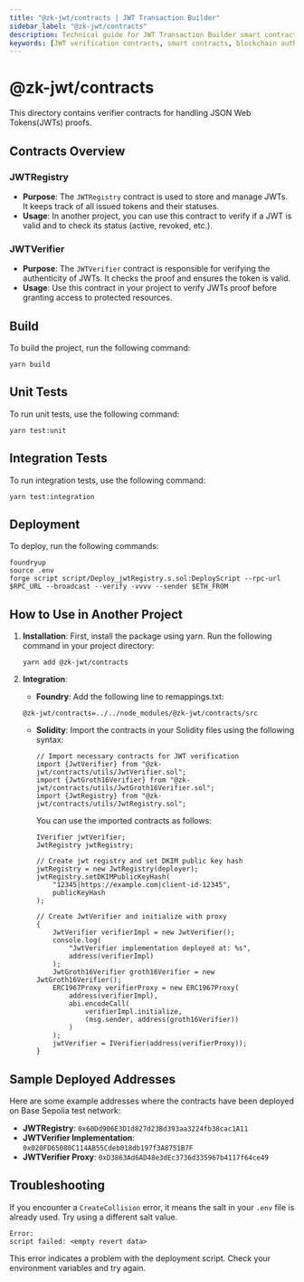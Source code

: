 ```yaml
---
title: "@zk-jwt/contracts | JWT Transaction Builder"
sidebar_label: "@zk-jwt/contracts"
description: Technical guide for JWT Transaction Builder smart contracts including JWTRegistry and JWTVerifier, with deployment instructions, integration examples, and troubleshooting tips
keywords: [JWT verification contracts, smart contracts, blockchain authentication, JWTRegistry, JWTVerifier, contract deployment, Foundry integration, proxy contracts, contract addresses]
---
```

# @zk-jwt/contracts 

This directory contains verifier contracts for handling JSON Web Tokens(JWTs) proofs. 

## Contracts Overview

### JWTRegistry

- **Purpose**: The `JWTRegistry` contract is used to store and manage JWTs. It keeps track of all issued tokens and their statuses.
- **Usage**: In another project, you can use this contract to verify if a JWT is valid and to check its status (active, revoked, etc.).

### JWTVerifier

- **Purpose**: The `JWTVerifier` contract is responsible for verifying the authenticity of JWTs. It checks the proof and ensures the token is valid.
- **Usage**: Use this contract in your project to verify JWTs proof before granting access to protected resources.

## Build

To build the project, run the following command:

```
yarn build
```

## Unit Tests

To run unit tests, use the following command:

```
yarn test:unit
```

## Integration Tests

To run integration tests, use the following command:

```
yarn test:integration
```

## Deployment

To deploy, run the following commands:

```
foundryup
source .env
forge script script/Deploy_jwtRegistry.s.sol:DeployScript --rpc-url $RPC_URL --broadcast --verify -vvvv --sender $ETH_FROM
```

## How to Use in Another Project

1. **Installation**: First, install the package using yarn. Run the following command in your project directory:

   ```
   yarn add @zk-jwt/contracts 
   ```

2. **Integration**: 

   - **Foundry**: Add the following line to remappings.txt:

   ```text
   @zk-jwt/contracts=../../node_modules/@zk-jwt/contracts/src
   ```

   - **Solidity**: Import the contracts in your Solidity files using the following syntax:

     ```solidity
     // Import necessary contracts for JWT verification
     import {JwtVerifier} from "@zk-jwt/contracts/utils/JwtVerifier.sol";
     import {JwtGroth16Verifier} from "@zk-jwt/contracts/utils/JwtGroth16Verifier.sol";
     import {JwtRegistry} from "@zk-jwt/contracts/utils/JwtRegistry.sol";
     ```

     You can use the imported contracts as follows:

     ```solidity
     IVerifier jwtVerifier;
     JwtRegistry jwtRegistry;

     // Create jwt registry and set DKIM public key hash
     jwtRegistry = new JwtRegistry(deployer);
     jwtRegistry.setDKIMPublicKeyHash(
         "12345|https://example.com|client-id-12345",
         publicKeyHash
     );

     // Create JwtVerifier and initialize with proxy
     {
         JwtVerifier verifierImpl = new JwtVerifier();
         console.log(
             "JwtVerifier implementation deployed at: %s",
             address(verifierImpl)
         );
         JwtGroth16Verifier groth16Verifier = new JwtGroth16Verifier();
         ERC1967Proxy verifierProxy = new ERC1967Proxy(
             address(verifierImpl),
             abi.encodeCall(
                 verifierImpl.initialize,
                 (msg.sender, address(groth16Verifier))
             )
         );
         jwtVerifier = IVerifier(address(verifierProxy));
     }
     ```

## Sample Deployed Addresses

Here are some example addresses where the contracts have been deployed on Base Sepolia test network:

- **JWTRegistry**: `0x60Dd906E3D1d827d23Bd393aa3224fb38cac1A11`
- **JWTVerifier Implementation**: `0x020FD65080C114AB55Cdeb018db197f3A8751B7F`
- **JWTVerifier Proxy**: `0xD3863Ad6AD48e3dEc3736d335967b4117f64ce49`

## Troubleshooting

If you encounter a `CreateCollision` error, it means the salt in your `.env` file is already used. Try using a different salt value.

```
Error:
script failed: <empty revert data>
```

This error indicates a problem with the deployment script. Check your environment variables and try again.